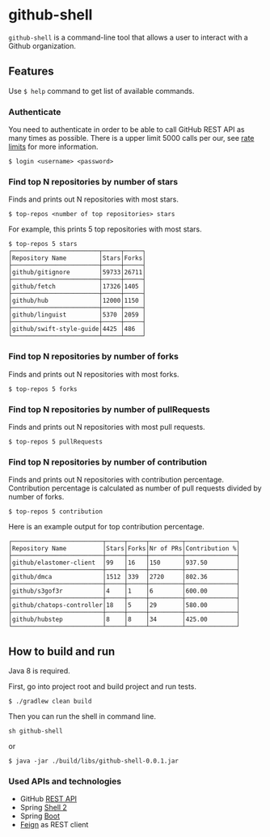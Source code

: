 # github-shell

`github-shell` is a command-line tool that allows a user to interact with a Github organization.

## Features

Use `$ help` command to get list of available commands.

### Authenticate

You need to authenticate in order to be able to call GitHub REST API as many times as possible. 
There is a upper limit 5000 calls per our, see [rate limits](https://developer.github.com/v3/#rate-limiting) for more information.

```
$ login <username> <password>
```

### Find top N repositories by number of stars

Finds and prints out N repositories with most stars.

```
$ top-repos <number of top repositories> stars
```

For example, this prints 5 top repositories with most stars. 

```
$ top-repos 5 stars
┌────────────────────────┬─────┬─────┐
│Repository Name         │Stars│Forks│
├────────────────────────┼─────┼─────┤
│github/gitignore        │59733│26711│
├────────────────────────┼─────┼─────┤
│github/fetch            │17326│1405 │
├────────────────────────┼─────┼─────┤
│github/hub              │12000│1150 │
├────────────────────────┼─────┼─────┤
│github/linguist         │5370 │2059 │
├────────────────────────┼─────┼─────┤
│github/swift-style-guide│4425 │486  │
└────────────────────────┴─────┴─────┘
```

### Find top N repositories by number of forks

Finds and prints out N repositories with most forks.

```
$ top-repos 5 forks
```

### Find top N repositories by number of pullRequests

Finds and prints out N repositories with most pull requests.

```
$ top-repos 5 pullRequests
```

### Find top N repositories by number of contribution

Finds and prints out N repositories with contribution percentage. Contribution percentage is calculated as
number of pull requests divided by number of forks.

```
$ top-repos 5 contribution
```

Here is an example output for top contribution percentage.

```
┌─────────────────────────┬─────┬─────┬─────────┬──────────────┐
│Repository Name          │Stars│Forks│Nr of PRs│Contribution %│
├─────────────────────────┼─────┼─────┼─────────┼──────────────┤
│github/elastomer-client  │99   │16   │150      │937.50        │
├─────────────────────────┼─────┼─────┼─────────┼──────────────┤
│github/dmca              │1512 │339  │2720     │802.36        │
├─────────────────────────┼─────┼─────┼─────────┼──────────────┤
│github/s3gof3r           │4    │1    │6        │600.00        │
├─────────────────────────┼─────┼─────┼─────────┼──────────────┤
│github/chatops-controller│18   │5    │29       │580.00        │
├─────────────────────────┼─────┼─────┼─────────┼──────────────┤
│github/hubstep           │8    │8    │34       │425.00        │
└─────────────────────────┴─────┴─────┴─────────┴──────────────┘
```

## How to build and run

Java 8 is required. 

First, go into project root and build project and run tests. 

```
$ ./gradlew clean build
```

Then you can run the shell in command line. 

```
sh github-shell
```

or

```
$ java -jar ./build/libs/github-shell-0.0.1.jar
```

### Used APIs and technologies

* GitHub [REST API](https://developer.github.com/v3/search/#search-repositories)
* Spring [Shell 2](https://github.com/spring-projects/spring-shell)
* Spring [Boot](https://github.com/spring-projects/spring-boot)
* [Feign](https://github.com/OpenFeign/feign) as REST client
